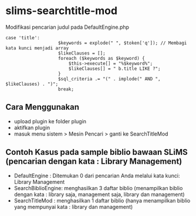 
# slims-searchtitle-mod
Modifikasi pencarian judul pada DefaultEngine.php

````
case 'title':
                    $keywords = explode(" ", $token['q']); // Membagi kata kunci menjadi array
                    $likeClauses = [];
                    foreach ($keywords as $keyword) {
                        $this->execute[] = "%$keyword%";
                        $likeClauses[] = " b.title LIKE ?";
                    }
                    $sql_criteria .= "(" . implode(" AND ", $likeClauses) . ")";
                    break;
````
## Cara Menggunakan
- upload plugin ke folder plugin
- aktifkan plugin
- masuk menu sistem > Mesin Pencari > ganti ke SearchTitleMod


## Contoh Kasus pada sample biblio bawaan SLiMS (pencarian dengan kata : Library Management)
- DefaultEngine : Ditemukan 0 dari pencarian Anda melalui kata kunci: Library Management
- SearchBiblioEngine: menghasilkan 3 daftar biblio (menampilkan biblio dengan kata : library saja, management saja, library dan management)
- SearchTitleMod : menghasilkan 1 daftar biblio (hanya menampilkan biblio yang mempunyai kata : library dan management)

